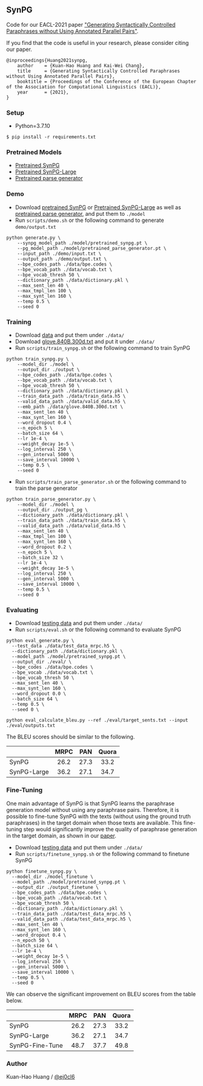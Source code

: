 ## SynPG

Code for our EACL-2021 paper ["Generating Syntactically Controlled Paraphrases without Using Annotated Parallel Pairs"](https://arxiv.org/abs/2101.10579).

If you find that the code is useful in your research, please consider citing our paper.

    @inproceedings{Huang2021synpg,
        author    = {Kuan-Hao Huang and Kai-Wei Chang},
        title     = {Generating Syntactically Controlled Paraphrases without Using Annotated Parallel Pairs},
        booktitle = {Proceedings of the Conference of the European Chapter of the Association for Computational Linguistics (EACL)},
        year      = {2021},
    }

### Setup 

  - Python=3.7.10
  ```
  $ pip install -r requirements.txt
  ```
    
### Pretrained Models
  - [Pretrained SynPG](https://drive.google.com/file/d/1HQGxFb-MW8vnnLRVSOTv9jMRm6HZvYsI/view?usp=sharing)
  - [Pretrained SynPG-Large](https://drive.google.com/file/d/16jfqXUq0bojYIEv-D_-i5SunHn-Qarw5/view?usp=sharing)
  - [Pretrained parse generator](https://drive.google.com/file/d/1XkWpQC1gny6ieYCHS2HIyVXAMR0SUFqi/view?usp=sharing)
  
### Demo

  - Download [pretrained SynPG](https://drive.google.com/file/d/1HQGxFb-MW8vnnLRVSOTv9jMRm6HZvYsI/view?usp=sharing) or [Pretrained SynPG-Large](https://drive.google.com/file/d/16jfqXUq0bojYIEv-D_-i5SunHn-Qarw5/view?usp=sharing) as well as [pretrained parse generator](https://drive.google.com/file/d/1XkWpQC1gny6ieYCHS2HIyVXAMR0SUFqi/view?usp=sharing), and put them to `./model`
  - Run `scripts/demo.sh` or the following command to generate `demo/output.txt`
  ```
  python generate.py \
      --synpg_model_path ./model/pretrained_synpg.pt \
      --pg_model_path ./model/pretrained_parse_generator.pt \
      --input_path ./demo/input.txt \
      --output_path ./demo/output.txt \
      --bpe_codes_path ./data/bpe.codes \
      --bpe_vocab_path ./data/vocab.txt \
      --bpe_vocab_thresh 50 \
      --dictionary_path ./data/dictionary.pkl \
      --max_sent_len 40 \
      --max_tmpl_len 100 \
      --max_synt_len 160 \
      --temp 0.5 \
      --seed 0
  ```
    
### Training

  - Download [data](https://drive.google.com/file/d/1OrQjD-TcSR83LtTxXCVOemldwOILtn8e/view?usp=sharing) and put them under `./data/` 
  - Download [glove.840B.300d.txt](http://nlp.stanford.edu/data/glove.840B.300d.zip) and put it under `./data/` 
  - Run `scripts/train_synpg.sh` or the following command to train SynPG
  
  ```
  python train_synpg.py \
      --model_dir ./model \
      --output_dir ./output \
      --bpe_codes_path ./data/bpe.codes \
      --bpe_vocab_path ./data/vocab.txt \
      --bpe_vocab_thresh 50 \
      --dictionary_path ./data/dictionary.pkl \
      --train_data_path ./data/train_data.h5 \
      --valid_data_path ./data/valid_data.h5 \
      --emb_path ./data/glove.840B.300d.txt \
      --max_sent_len 40 \
      --max_synt_len 160 \
      --word_dropout 0.4 \
      --n_epoch 5 \
      --batch_size 64 \
      --lr 1e-4 \
      --weight_decay 1e-5 \
      --log_interval 250 \
      --gen_interval 5000 \
      --save_interval 10000 \
      --temp 0.5 \
      --seed 0
  ```
  - Run `scripts/train_parse_generator.sh` or the following command to train the parse generator
  ```
  python train_parse_generator.py \
      --model_dir ./model \
      --output_dir ./output_pg \
      --dictionary_path ./data/dictionary.pkl \
      --train_data_path ./data/train_data.h5 \
      --valid_data_path ./data/valid_data.h5 \
      --max_sent_len 40 \
      --max_tmpl_len 100 \
      --max_synt_len 160 \
      --word_dropout 0.2 \
      --n_epoch 5 \
      --batch_size 32 \
      --lr 1e-4 \
      --weight_decay 1e-5 \
      --log_interval 250 \
      --gen_interval 5000 \
      --save_interval 10000 \
      --temp 0.5 \
      --seed 0
  ```
  
 
### Evaluating

  - Download [testing data](https://drive.google.com/file/d/107vLMJij7v2UyaDOv6CE_d9aaviMbi8H/view?usp=sharing) and put them under `./data/` 
  - Run `scripts/eval.sh` or the following command to evaluate SynPG

  ```
  python eval_generate.py \
    --test_data ./data/test_data_mrpc.h5 \
    --dictionary_path ./data/dictionary.pkl \
    --model_path ./model/pretrained_synpg.pt \
    --output_dir ./eval/ \
    --bpe_codes ./data/bpe.codes \
    --bpe_vocab ./data/vocab.txt \
    --bpe_vocab_thresh 50 \
    --max_sent_len 40 \
    --max_synt_len 160 \
    --word_dropout 0.0 \
    --batch_size 64 \
    --temp 0.5 \
    --seed 0 \
 
  python eval_calculate_bleu.py --ref ./eval/target_sents.txt --input ./eval/outputs.txt
  ```
  
The BLEU scores should be similar to the following.

|             | MRPC |  PAN | Quora |
|-------------|:----:|:----:|:-----:|
| SynPG       | 26.2 | 27.3 |  33.2 |
| SynPG-Large | 36.2 | 27.1 |  34.7 |


### Fine-Tuning

One main advantage of SynPG is that SynPG learns the paraphrase generation model without using any paraphrase pairs. Therefore, it is possible to fine-tune SynPG with the texts (without using the ground truth paraphrases) in the target domain when those texts are available. This fine-tuning step would significantly improve the quality of paraphrase generation in the target domain, as shown in our [paper](https://arxiv.org/abs/2101.10579).

  - Download [testing data](https://drive.google.com/file/d/107vLMJij7v2UyaDOv6CE_d9aaviMbi8H/view?usp=sharing) and put them under `./data/` 
  - Run `scripts/finetune_synpg.sh` or the following command to finetune SynPG

  ```
  python finetune_synpg.py \
    --model_dir ./model_finetune \
    --model_path ./model/pretrained_synpg.pt \
    --output_dir ./output_finetune \
    --bpe_codes_path ./data/bpe.codes \
    --bpe_vocab_path ./data/vocab.txt \
    --bpe_vocab_thresh 50 \
    --dictionary_path ./data/dictionary.pkl \
    --train_data_path ./data/test_data_mrpc.h5 \
    --valid_data_path ./data/test_data_mrpc.h5 \
    --max_sent_len 40 \
    --max_synt_len 160 \
    --word_dropout 0.4 \
    --n_epoch 50 \
    --batch_size 64 \
    --lr 1e-4 \
    --weight_decay 1e-5 \
    --log_interval 250 \
    --gen_interval 5000 \
    --save_interval 10000 \
    --temp 0.5 \
    --seed 0
  ```
  
We can observe the significant improvement on BLEU scores from the table below.

|                 | MRPC |  PAN | Quora |
|-----------------|:----:|:----:|:-----:|
| SynPG           | 26.2 | 27.3 |  33.2 |
| SynPG-Large     | 36.2 | 27.1 |  34.7 |
| SynPG-Fine-Tune | 48.7 | 37.7 |  49.8 |
  
### Author

Kuan-Hao Huang / [@ej0cl6](https://khhuang.me/)
